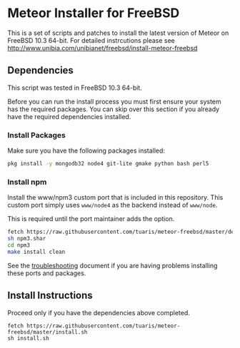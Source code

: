 # Meteor Installer for FreeBSD

This is a set of scripts and patches to install the latest version of Meteor on FreeBSD 10.3 64-bit.  For detailed instrcutions please see http://www.unibia.com/unibianet/freebsd/install-meteor-freebsd

## Dependencies

This script was tested in FreeBSD 10.3 64-bit.

Before you can run the install process you must first ensure your system has the required packages.  You can skip over this section if you already have the required dependencies installed.

### Install Packages

Make sure you have the following packages installed:

```sh
pkg install -y mongodb32 node4 git-lite gmake python bash perl5
```

### Install npm

Install the www/npm3 custom port that is included in this repository.  This custom port simply uses `www/node4` as the backend instead of `www/node`.

This is required until the port maintainer adds the option.

```sh
fetch https://raw.githubusercontent.com/tuaris/meteor-freebsd/master/dependencies/npm3.shar
sh npm3.shar
cd npm3
make install clean
```

See the [troubleshooting](TROUBLESHOOTING.md) document if you are having problems installing these ports and packages.

## Install Instructions

Proceed only if you have the dependencies above completed.

```
fetch https://raw.githubusercontent.com/tuaris/meteor-freebsd/master/install.sh
sh install.sh
```
